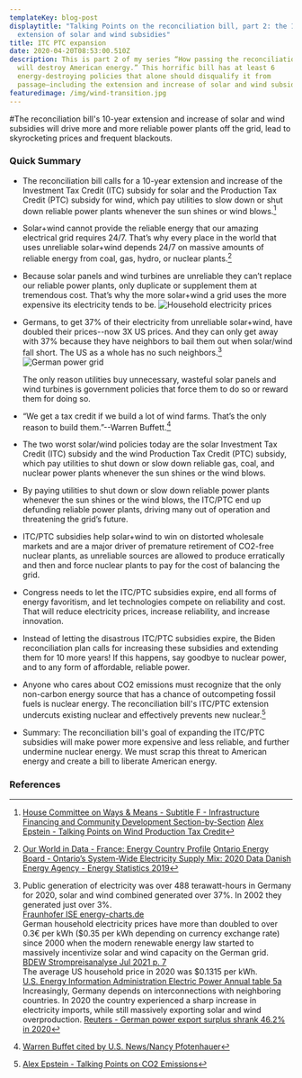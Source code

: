 ```yaml
---
templateKey: blog-post
displaytitle: "Talking Points on the reconciliation bill, part 2: the 10-year
  extension of solar and wind subsidies"
title: ITC PTC expansion
date: 2020-04-20T08:53:00.510Z
description: This is part 2 of my series “How passing the reconciliation bill
  will destroy American energy.” This horrific bill has at least 6
  energy-destroying policies that alone should disqualify it from
  passage—including the extension and increase of solar and wind subsidies.
featuredimage: /img/wind-transition.jpg
---
```

#The reconciliation bill's 10-year extension and increase of solar and wind subsidies will drive more and more reliable power plants off the grid, lead to skyrocketing prices and frequent blackouts.

### Quick Summary

- The reconciliation bill calls for a 10-year extension and increase of the Investment Tax Credit (ITC) subsidy for solar and the Production Tax Credit (PTC) subsidy for wind, which pay utilities to slow down or shut down reliable power plants whenever the sun shines or wind blows.[^1]

- Solar+wind cannot provide the reliable energy that our amazing electrical grid requires 24/7. That’s why every place in the world that uses unreliable solar+wind depends 24/7 on massive amounts of reliable energy from coal, gas, hydro, or nuclear plants.[^2] 

- Because solar panels and wind turbines are unreliable they can’t replace our reliable power plants, only duplicate or supplement them at tremendous cost. That’s why the more solar+wind a grid uses the more expensive its electricity tends to be.
![Household electricity prices](/img/80-im4.jpeg) 

- Germans, to get 37% of their electricity from unreliable solar+wind, have doubled their prices--now 3X US prices. And they can only get away with 37% because they have neighbors to bail them out when solar/wind fall short. The US as a whole has no such neighbors.[^3]
![German power grid](/img/art-15-no-matter-how-much-solar-and-wind-you-build-you-can-never-rely-on-them.png)

    The only reason utilities buy unnecessary, wasteful solar panels and wind turbines is government policies that force them to do so or reward them for doing so.

- “We get a tax credit if we build a lot of wind farms. That’s the only reason to build them.”--Warren Buffett.[^4]

- The two worst solar/wind policies today are the solar Investment Tax Credit (ITC) subsidy and the wind Production Tax Credit (PTC) subsidy, which pay utilities to shut down or slow down reliable gas, coal, and nuclear power plants whenever the sun shines or the wind blows. 

- By paying utilities to shut down or slow down reliable power plants whenever the sun shines or the wind blows, the ITC/PTC end up defunding reliable power plants, driving many out of operation and threatening the grid’s future. 

- ITC/PTC subsidies help solar+wind to win on distorted wholesale markets and are a major driver of premature retirement of CO2-free nuclear plants, as unreliable sources are allowed to produce erratically and then and force nuclear plants to pay for the cost of balancing the grid. 

- Congress needs to let the ITC/PTC subsidies expire, end all forms of energy favoritism, and let technologies compete on reliability and cost. That will reduce electricity prices, increase reliability, and increase innovation. 

- Instead of letting the disastrous ITC/PTC subsidies expire, the Biden reconciliation plan calls for increasing these subsidies and extending them for 10 more years! If this happens, say goodbye to nuclear power, and to any form of affordable, reliable power. 

- Anyone who cares about CO2 emissions must recognize that the only non-carbon energy source that has a chance of outcompeting fossil fuels is nuclear energy. The reconciliation bill's ITC/PTC extension undercuts existing nuclear and effectively prevents new nuclear.[^5]

- Summary: The reconciliation bill's goal of expanding the ITC/PTC subsidies will make power more expensive and less reliable, and further undermine nuclear energy. We must scrap this threat to American energy and create a bill to liberate American energy.

### References

[^1]:
    [House Committee on Ways & Means - Subtitle F - Infrastructure Financing and Community Development Section-by-Section](https://waysandmeans.house.gov/sites/democrats.waysandmeans.house.gov/files/documents/Section%20by%20Section%20Subtitle%20F%2C%20G%2C%20H%2C%20%26%20J.pdf)
    [Alex Epstein - Talking Points on Wind Production Tax Credit](https://energytalkingpoints.com/wind-production-tax-credit/)

[^2]:
    [Our World in Data - France: Energy Country Profile](https://ourworldindata.org/energy/country/france)
    [Ontario Energy Board - Ontario’s System-Wide Electricity Supply Mix: 2020 Data ](https://www.oeb.ca/sites/default/files/2020-supply-mix-data-update.pdf)
    [Danish Energy Agency - Energy Statistics 2019](https://ens.dk/en/our-services/statistics-data-key-figures-and-energy-maps/annual-and-monthly-statistics)

[^3]:
    Public generation of electricity was over 488 terawatt-hours in Germany for 2020, solar and wind combined generated over 37%. In 2002 they generated just over 3%.\
    [Fraunhofer ISE energy-charts.de](https://energy-charts.info/charts/energy_pie/chart.htm?l=en&c=DE&year=2020)\
    German household electricity prices have more than doubled to over 0.3€ per kWh ($0.35 per kWh depending on currency exchange rate) since 2000 when the modern renewable energy law started to massively incentivize solar and wind capacity on the German grid.\
    [BDEW Strompreisanalyse Jul 2021 p. 7](https://www.bdew.de/service/daten-und-grafiken/bdew-strompreisanalyse/)\
    The average US household price in 2020 was $0.1315 per kWh.\
    [U.S. Energy Information Administration Electric Power Annual table 5a](https://www.eia.gov/electricity/sales_revenue_price/pdf/table5_a.pdf)\
    Increasingly, Germany depends on interconnections with neighboring countries. In 2020 the country experienced a sharp increase in electricity imports, while still massively exporting solar and wind overproduction.
    [Reuters - German power export surplus shrank 46.2% in 2020](https://www.reuters.com/article/germany-electricity-statistics-idUSL8N2JF16X)

[^4]: [Warren Buffet cited by U.S. News/Nancy Pfotenhauer](https://www.usnews.com/opinion/blogs/nancy-pfotenhauer/2014/05/12/even-warren-buffet-admits-wind-energy-is-a-bad-investment)

[^5]: [Alex Epstein - Talking Points on CO2 Emissions](https://energytalkingpoints.com/co2-emissions/)